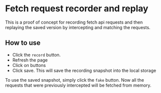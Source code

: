 # Fetch request recorder and replay

This is a proof of concept for recording fetch api requests and then replaying the saved version by intercepting and matching the requests.

## How to use

- Click the `record` button.
- Refresh the page
- Click on buttons
- Click save. This will save the recording snapshot into the local storage

To use the saved snapshot, simply click the `fake` button. Now all the requests that were previously intercepted will be fetched from memory.

